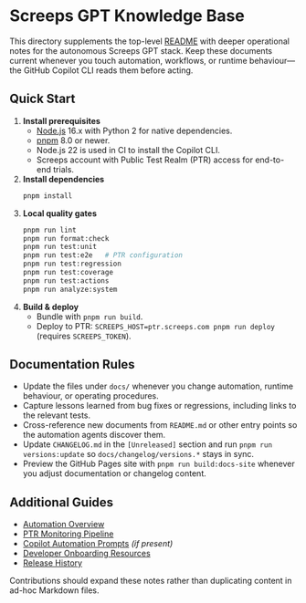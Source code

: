 # Screeps GPT Knowledge Base

This directory supplements the top-level [README](../README.md) with deeper operational notes for the autonomous Screeps GPT
stack. Keep these documents current whenever you touch automation, workflows, or runtime behaviour—the GitHub Copilot CLI reads
them before acting.

## Quick Start

1. **Install prerequisites**
   - [Node.js](https://nodejs.org) 16.x with Python 2 for native dependencies.
   - [pnpm](https://pnpm.io) 8.0 or newer.
   - Node.js 22 is used in CI to install the Copilot CLI.
   - Screeps account with Public Test Realm (PTR) access for end-to-end trials.
2. **Install dependencies**
   ```bash
   pnpm install
   ```
3. **Local quality gates**
   ```bash
   pnpm run lint
   pnpm run format:check
   pnpm run test:unit
   pnpm run test:e2e   # PTR configuration
   pnpm run test:regression
   pnpm run test:coverage
   pnpm run test:actions
   pnpm run analyze:system
   ```
4. **Build & deploy**
   - Bundle with `pnpm run build`.
   - Deploy to PTR: `SCREEPS_HOST=ptr.screeps.com pnpm run deploy` (requires `SCREEPS_TOKEN`).

## Documentation Rules

- Update the files under `docs/` whenever you change automation, runtime behaviour, or operating procedures.
- Capture lessons learned from bug fixes or regressions, including links to the relevant tests.
- Cross-reference new documents from `README.md` or other entry points so the automation agents discover them.
- Update `CHANGELOG.md` in the `[Unreleased]` section and run `pnpm run versions:update` so `docs/changelog/versions.*` stays in sync.
- Preview the GitHub Pages site with `pnpm run build:docs-site` whenever you adjust documentation or changelog content.

## Additional Guides

- [Automation Overview](automation/overview.md)
- [PTR Monitoring Pipeline](operations/stats-monitoring.md)
- [Copilot Automation Prompts](../.github/copilot/README.md) _(if present)_
- [Developer Onboarding Resources](../DOCS.md)
- [Release History](changelog/versions.md)

Contributions should expand these notes rather than duplicating content in ad-hoc Markdown files.

```

```
